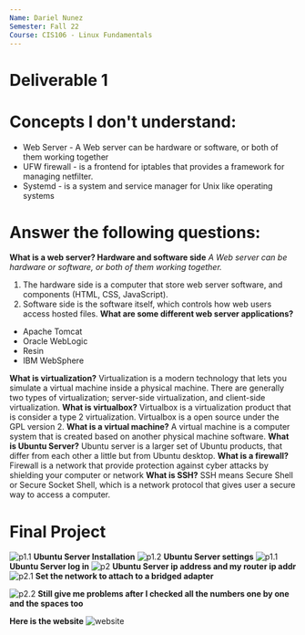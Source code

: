 ```yaml
---
Name: Dariel Nunez
Semester: Fall 22
Course: CIS106 - Linux Fundamentals
---
```


# Deliverable 1

# Concepts I don't understand:

- Web Server - A Web server can be hardware or software, or both of them working together
- UFW firewall - is a frontend for iptables that provides a framework for managing netfilter. 
- Systemd - is a system and service manager for Unix like operating systems

# Answer the following questions: 
**What is a web server? Hardware and software side**
*A Web server can be hardware or software, or both of them working together.*
  1. The hardware side is a computer that store web server software, and components (HTML, CSS, JavaScript).
  2. Software side is the software itself, which controls how web users access hosted files.
**What are some different web server applications?**
+ Apache Tomcat
+ Oracle WebLogic
+ Resin
+ IBM WebSphere
  
**What is virtualization?**
Virtualization is a modern technology that lets you simulate a virtual machine inside a physical machine. There are generally two types of virtualization; server-side virtualization, and client-side virtualization. 
**What is virtualbox?**
Virtualbox is a virtualization product that is consider a type 2 virtualization. Virtualbox is a open source under the GPL version 2.
**What is a virtual machine?**
A virtual machine is a computer system that is created based on another physical machine software.
**What is Ubuntu Server?**
Ubuntu server is a larger set of Ubuntu products, that differ from each other a little but from Ubuntu desktop.
**What is a firewall?**
Firewall is a network that provide protection against cyber attacks by shielding your computer or network
**What is SSH?**
SSH means Secure Shell or Secure Socket Shell, which is a network protocol that gives user a secure way to access a computer.


# Final Project

![p1.1](p1.1.png)
**Ubuntu Server Installation**
![p1.2](p1.2.png)
**Ubuntu Server settings**
![p1.1](p1.1.png)
**Ubuntu Server log in**
![p2](p2.png)
**Ubuntu Server ip address and my router ip addr**
![p2.1](p2.1.png)
**Set the network to attach to a bridged adapter**

![p2.2](p2.2.png)
**Still give me problems after I checked all the numbers one by one and the spaces too**

**Here is the website**
![website](website.png)
